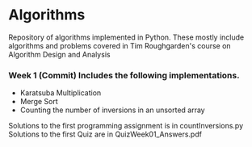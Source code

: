 # Algorithms
Repository of algorithms implemented in Python. These mostly include algorithms and problems covered in Tim Roughgarden's course on Algorithm Design and Analysis


### Week 1 (Commit) Includes the following implementations.
- Karatsuba Multiplication
- Merge Sort
- Counting the number of inversions in an unsorted array


Solutions to the first programming assignment is in countInversions.py
Solutions to the first Quiz are in QuizWeek01_Answers.pdf
